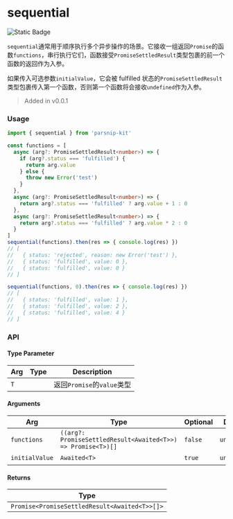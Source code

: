# sequential
![Static Badge](https://img.shields.io/badge/Coverage-100.00%-FF8C00)
      
`sequential`通常用于顺序执行多个异步操作的场景。它接收一组返回`Promise`的函数`functions`，串行执行它们，函数接受`PromiseSettledResult`类型包裹的前一个函数的返回作为入参。 

如果传入可选参数`initialValue`，它会被 fulfilled 状态的`PromiseSettledResult`类型包裹传入第一个函数，否则第一个函数将会接收`undefined`作为入参。


> Added in v0.0.1



### Usage

```ts
import { sequential } from 'parsnip-kit'

const functions = [
  async (arg?: PromiseSettledResult<number>) => {
    if (arg?.status === 'fulfilled') {
      return arg.value
    } else {
      throw new Error('test')
    }
  },
  async (arg?: PromiseSettledResult<number>) => {
    return arg?.status === 'fulfilled' ? arg.value + 1 : 0
  },
  async (arg?: PromiseSettledResult<number>) => {
    return arg?.status === 'fulfilled' ? arg.value * 2 : 0
  }
]
sequential(functions).then(res => { console.log(res) })
// [
//   { status: 'rejected', reason: new Error('test') },
//   { status: 'fulfilled', value: 0 },
//   { status: 'fulfilled', value: 0 }
// ]

sequential(functions, 0).then(res => { console.log(res) })
// [
//   { status: 'fulfilled', value: 1 },
//   { status: 'fulfilled', value: 2 },
//   { status: 'fulfilled', value: 4 }
// ]

```


### API

#### Type Parameter

| Arg | Type | Description |
| --- | --- | --- |
| `T` | ` ` | 返回`Promise`的`value`类型  |

#### Arguments

| Arg | Type | Optional | Default | Description |
| --- | --- | --- | --- | --- |
| `functions` | `((arg?: PromiseSettledResult<Awaited<T>>) => Promise<T>)[]` | `false` | `undefined` | 返回`Promise`的函数数组  |
| `initialValue` | `Awaited<T>` | `true` | `undefined` | 初始值  |

#### Returns

| Type |
| ---  |
| `Promise<PromiseSettledResult<Awaited<T>>[]>`  |